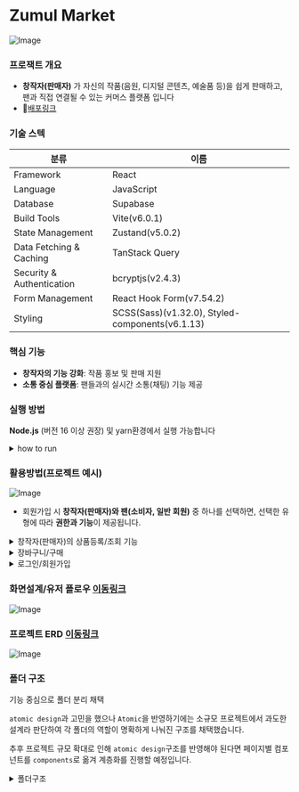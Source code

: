 # Zumul Market
![Image](https://github.com/user-attachments/assets/a333d329-f1aa-4d69-966f-8b52e3693b52)

### 프로잭트 개요

- **창작자(판매자)** 가 자신의 작품(음원, 디지털 콘텐츠, 예술품 등)을 쉽게 판매하고, 팬과 직접 연결될 수 있는 커머스 플랫폼 입니다
- 📃[배포링크](https://zumul-market-git-main-alrangs-projects.vercel.app/)


### 기술 스텍
|분류|이름|
|---|---|
|Framework|React|
|Language|JavaScript|
|Database|Supabase|
|Build Tools|Vite(v6.0.1)|
|State Management|Zustand(v5.0.2)|
|Data Fetching & Caching|TanStack Query|
|Security & Authentication|bcryptjs(v2.4.3)|
|Form Management|React Hook Form(v7.54.2)|
|Styling|SCSS(Sass)(v1.32.0), Styled-components(v6.1.13)|

### 핵심 기능

- **창작자의 기능 강화**: 작품 홍보 및 판매 지원
- **소통 중심 플랫폼**: 팬들과의 실시간 소통(채팅) 기능 제공


### 실행 방법

**Node.js** (버전 16 이상 권장) 및 yarn환경에서 실행 가능합니다
<details>
  <summary>how to run</summary>
  <!-- 내용 -->
      1. 이 저장소를 복제하세요
    
    ```bash
    git clone https://github.com/alrang0929/zumul-market-rere.git
    ```
    
    2. 프로젝트 디렉토리로 이동합니다
    
    ```bash
    cd zumul-app
    ```
    
    3. 의존성을 설치합니다
    
    ```bash
    yarn
    ```
    
    4. 개발 서버를 실행합니다
    
    ```bash
    yarn dev
    ```
</details>

### 활용방법(프로젝트 예시)

![Image](https://github.com/user-attachments/assets/a79cf771-3df9-4fa4-b7f5-19d7476cec31)

- 회원가입 시 **창작자(판매자)와 팬(소비자, 일반 회원)** 중 하나를 선택하면, 선택한 유형에 따라 **권한과 기능**이 제공됩니다.
<details>
  <summary>창작자(판매자)의 상품등록/조회 기능</summary>
  <!-- 내용 -->
     
</details>
<details>
  <summary>장바구니/구매 </summary>
  <!-- 내용 -->
- 로그인 상태가 아닐 시: alret 플로팅
        <img width="2503" alt="Image" src="https://github.com/user-attachments/assets/dd5c2c1d-830c-469d-a89f-1d1f9079a69a" />
    
- 로그인 상태: `handleAddToCartg`함수를 호출하여 cart DB에 저장
![Image](https://github.com/user-attachments/assets/0cd2f5b4-3c6a-4b05-a413-525a39891567)

</details>
<details>
  <summary>로그인/회원가입</summary>
  <!-- 내용 -->
</details>


### 화면설계/유저 플로우 [이동링크](https://www.figma.com/design/ZuHIjGrhASbvrYKbIHKHXk/%EC%AA%BC%EB%AC%BC%EB%A7%88%EC%BC%93_%ED%99%94%EB%A9%B4%EC%84%A4%EA%B3%84%EC%84%9C_ver241218?node-id=32-99&t=n3FhKS3jvT6imT7Q-1)
![Image](https://github.com/user-attachments/assets/63e18f1a-881e-42a1-a38c-77b73f134b7a)

### 프로젝트 ERD [이동링크](https://drawsql.app/teams/-2680/diagrams/zumulmarket/embed)
![Image](https://github.com/user-attachments/assets/6c40c23e-2803-4014-bf6a-ebe795bcb48f)

### 폴더 구조

기능 중심으로 폴더 분리 채택

`atomic design`과 고민을 했으나 `Atomic`을 반영하기에는 소규모 프로젝트에서 과도한 설계라 판단하여 각 폴더의 역할이 명확하게 나눠진 구조를 채택했습니다.

추후 프로젝트 규모 확대로 인해 `atomic design`구조를 반영해야 된다면 페이지별 컴포넌트를 `components`로 옮겨 계층화를 진행할 예정입니다.
<details>
<summary>폴더구조</summary>
  
```
    src/
    ├── api/
    ├──── auth/            
    │     └── loginUsers.js                           
    ├── common/
    │   └── SubTitle.jsx      
    ├── store/       
    ├──── auth/            
    │     └── useStore.js      
    ├── layouts/                  
    │   ├── MainLayout.jsx          
    │   └── AuthLayout.jsx         
    ├── pages/                   
    │   ├── Home/                  
    │   ├── Login/                
    │   └── Signup/               
    ├── stores/                   
    │   └── useStore.js 
    ├── styles/                    
    │   ├── globals.css          
    │   └── components.css    
    ├── utils/                      
    │   └── orderUtils.js           
    ├── App.jsx                    
    ├── main.jsx                  
    └── index.html          

```
</details>
